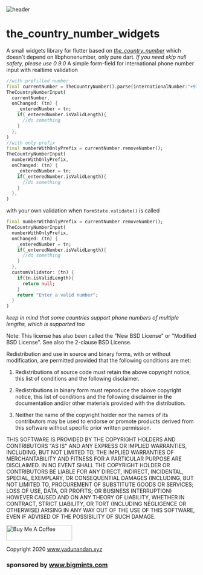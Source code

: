 ![header](https://i.imgur.com/xiil4Wj.jpg)
# the_country_number_widgets
A small widgets library for flutter based on *[the_country_number](https://github.com/ondbyte/the_country_number)* which doesn't depend on libphonenumber, only pure dart.
*If you need skip null safety, please use 0.9.0*
A simple form-field for international phone number input with realtime validation
```dart
//with prefilled number
final currentNumber = TheCountryNumber().parse(internationalNumber:"+97156565656");
TheCountryNumberInput(
  currentNumber,
  onChanged: (tn) {
    _enteredNumber = tn;
    if(_enteredNumber.isValidLength){
      //do something
    }
  }, 
)
//with only prefix
final numberWithOnlyPrefix = currentNumber.removeNumber();
TheCountryNumberInput(
  numberWithOnlyPrefix,
  onChanged: (tn) {
    _enteredNumber = tn;
    if(_enteredNumber.isValidLength){
      //do something
    }
  }, 
)
```
with your own validation when `FormState.validate()` is called
```dart
final numberWithOnlyPrefix = currentNumber.removeNumber();
TheCountryNumberInput(
  numberWithOnlyPrefix,
  onChanged: (tn) {
    _enteredNumber = tn;
    if(_enteredNumber.isValidLength){
      //do something
    }
  },
  customValidator: (tn) {
    if(tn.isValidLength){
      return null;
    }
    return "Enter a valid number";
  }
)
```
*keep in mind that some countries support phone numbers of multiple lengths, which is supported too*


Note: This license has also been called the "New BSD License" or "Modified BSD License". See also the 2-clause BSD License.

Redistribution and use in source and binary forms, with or without modification, are permitted provided that the following conditions are met:

1. Redistributions of source code must retain the above copyright notice, this list of conditions and the following disclaimer.

2. Redistributions in binary form must reproduce the above copyright notice, this list of conditions and the following disclaimer in the documentation and/or other materials provided with the distribution.

3. Neither the name of the copyright holder nor the names of its contributors may be used to endorse or promote products derived from this software without specific prior written permission.

THIS SOFTWARE IS PROVIDED BY THE COPYRIGHT HOLDERS AND CONTRIBUTORS "AS IS" AND ANY EXPRESS OR IMPLIED WARRANTIES, INCLUDING, BUT NOT LIMITED TO, THE IMPLIED WARRANTIES OF MERCHANTABILITY AND FITNESS FOR A PARTICULAR PURPOSE ARE DISCLAIMED. IN NO EVENT SHALL THE COPYRIGHT HOLDER OR CONTRIBUTORS BE LIABLE FOR ANY DIRECT, INDIRECT, INCIDENTAL, SPECIAL, EXEMPLARY, OR CONSEQUENTIAL DAMAGES (INCLUDING, BUT NOT LIMITED TO, PROCUREMENT OF SUBSTITUTE GOODS OR SERVICES; LOSS OF USE, DATA, OR PROFITS; OR BUSINESS INTERRUPTION) HOWEVER CAUSED AND ON ANY THEORY OF LIABILITY, WHETHER IN CONTRACT, STRICT LIABILITY, OR TORT (INCLUDING NEGLIGENCE OR OTHERWISE) ARISING IN ANY WAY OUT OF THE USE OF THIS SOFTWARE, EVEN IF ADVISED OF THE POSSIBILITY OF SUCH DAMAGE.


<a href="https://www.buymeacoffee.com/ondbyte" target="_blank"><img src="https://cdn.buymeacoffee.com/buttons/default-orange.png" alt="Buy Me A Coffee" height="41" width="174"></a>

Copyright 2020 www.yadunandan.xyz
### sponsored by www.bigmints.com
